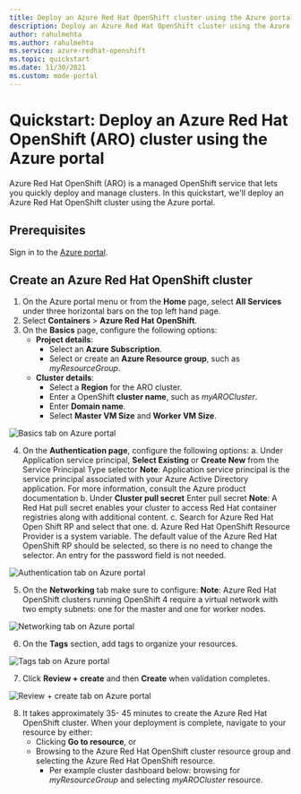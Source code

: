 ```yaml
---
title: Deploy an Azure Red Hat OpenShift cluster using the Azure portal
description: Deploy an Azure Red Hat OpenShift cluster using the Azure portal
author: rahulmehta
ms.author: rahulmehta
ms.service: azure-redhat-openshift
ms.topic: quickstart
ms.date: 11/30/2021
ms.custom: mode-portal
---
```


# Quickstart: Deploy an Azure Red Hat OpenShift (ARO) cluster using the Azure portal

Azure Red Hat OpenShift (ARO) is a managed OpenShift service that lets you quickly deploy and manage clusters. In this quickstart, we'll deploy an Azure Red Hat OpenShift cluster using the Azure portal.

## Prerequisites
Sign in to the [Azure portal](https://portal.azure.com).

## Create an Azure Red Hat OpenShift cluster
1.	On the Azure portal menu or from the **Home** page, select **All Services** under three horizontal bars on the top left hand page.
2.	Select **Containers** > **Azure Red Hat OpenShift**.
3.	On the **Basics** page, configure the following options:
    * **Project details**:
        *	Select an **Azure Subscription**.
        *	Select or create an **Azure Resource group**, such as *myResourceGroup*.
    * **Cluster details**:
        * Select a **Region** for the ARO cluster.
        *	Enter a OpenShift **cluster name**, such as *myAROCluster*.
        *	Enter **Domain name**.
        *	Select **Master VM Size** and **Worker VM Size**.

![**Basics** tab on Azure portal](./media/Basics.png)

4.	On the **Authentication page**, configure the following options:
    a. Under Application service principal, **Select Existing** or **Create New** from the Service Principal Type selector 
    **Note**: Application service principal is the service principal associated with your Azure Active Directory application. For more information, consult the Azure product     
    documentation 
    b. Under **Cluster pull secret** Enter pull secret
    **Note**: A Red Hat pull secret enables your cluster to access Red Hat container registries along with additional content.
    c. Search for Azure Red Hat Open Shift RP and select that one.
    d. Azure Red Hat OpenShift Resource Provider is a system variable. The default value of the Azure Red Hat OpenShift RP should be selected, so there is no need to change the 
    selector. An entry for the password field is not needed.

![**Authentication** tab on Azure portal](./media/Authentication.png)

5.	On the **Networking** tab make sure to configure:
   **Note**: Azure Red Hat OpenShift clusters running OpenShift 4 require a virtual network with two empty subnets: one for the master and one for worker nodes.

![**Networking** tab on Azure portal](./media/Networking.png)

6.	On the **Tags** section, add tags to organize your resources.

![**Tags** tab on Azure portal](./media/Tags.png)
 
7.	Click **Review + create** and then **Create** when validation completes.

![**Review + create** tab on Azure portal](./media/Review+Create.png)
 
8.	It takes approximately 35- 45 minutes to create the Azure Red Hat OpenShift cluster. When your deployment is complete, navigate to your resource by either:
    *	Clicking **Go to resource**, or
    *	Browsing to the Azure Red Hat OpenShift cluster resource group and selecting the Azure Red Hat OpenShift resource.
        *	Per example cluster dashboard below: browsing for *myResourceGroup* and selecting *myAROCluster* resource.
